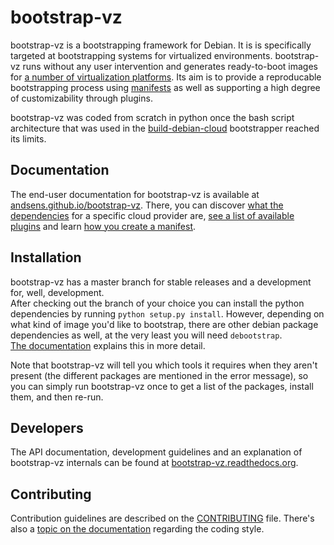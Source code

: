 bootstrap-vz
===========================================
bootstrap-vz is a bootstrapping framework for Debian.
It is is specifically targeted at bootstrapping systems for virtualized environments.
bootstrap-vz runs without any user intervention and generates ready-to-boot images for
[a number of virtualization platforms](http://andsens.github.io/bootstrap-vz/providers.html).
Its aim is to provide a reproducable bootstrapping process using [manifests](http://andsens.github.io/bootstrap-vz/manifest.html) as well as supporting a high degree of customizability through plugins.

bootstrap-vz was coded from scratch in python once the bash script architecture that was used in the
[build-debian-cloud](https://github.com/andsens/build-debian-cloud) bootstrapper reached its
limits.

Documentation
-------------
The end-user documentation for bootstrap-vz is available
at [andsens.github.io/bootstrap-vz](http://andsens.github.io/bootstrap-vz).
There, you can discover [what the dependencies](http://andsens.github.io/bootstrap-vz/#dependencies)
for a specific cloud provider are, [see a list of available plugins](http://andsens.github.io/bootstrap-vz/plugins.html)
and learn [how you create a manifest](http://andsens.github.io/bootstrap-vz/manifest.html).

Installation
------------

bootstrap-vz has a master branch for stable releases and a development for, well, development.  
After checking out the branch of your choice you can install the python dependencies by running
`python setup.py install`. However, depending on what kind of image you'd like to bootstrap,
there are other debian package dependencies as well, at the very least you will need `debootstrap`.  
[The documentation](http://andsens.github.io/bootstrap-vz/) explains this in more detail.

Note that bootstrap-vz will tell you which tools it requires when they aren't
present (the different packages are mentioned in the error message), so you can
simply run bootstrap-vz once to get a list of the packages, install them,
and then re-run.

Developers
----------
The API documentation, development guidelines and an explanation of bootstrap-vz internals
can be found at [bootstrap-vz.readthedocs.org](http://bootstrap-vz.readthedocs.org).

Contributing
------------

Contribution guidelines are described on the [CONTRIBUTING](CONTRIBUTING.md) file. There's also a
[topic on the documentation](http://bootstrap-vz.readthedocs.org/en/development/guidelines.html#coding-style)
regarding the coding style.
